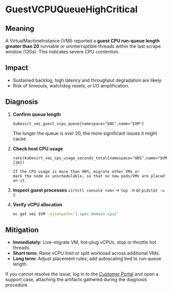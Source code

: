 # GuestVCPUQueueHighCritical

## Meaning
A VirtualMachineInstance (VMI) reported a
**guest CPU run‑queue length greater than 20** runnable or
uninterruptible threads within the last scrape window (120s).
This indicates severe CPU contention.

## Impact
* Sustained backlog; high latency and throughput degradation are likely.
* Risk of timeouts, watchdog resets, or I/O amplification.

## Diagnosis

1. **Confirm queue length**
   ```promql
   kubevirt_vmi_guest_vcpu_queue{namespace="$NS",name="$VM"}
   ```
   The longer the queue is over 20, the more significant issues it might cause.

2. **Check host CPU usage**
   ```promql
   rate(kubevirt_vmi_cpu_usage_seconds_total{namespace="$NS",name="$VM"}[2m])
   ``
   If the CPU usage is more than 90%, migrate other VMs or
   mark the node as unschedulable, so that no new pods/VMs are placed on it.

3. **Inspect guest processes**
   `virtctl console <vm>` → `top -H` or `pidstat -u 1`

4. **Verify vCPU allocation**
   ```bash
   oc get vmi $VM -ojsonpath='{.spec.domain.cpu}'
   ```

## Mitigation

* **Immediately:** Live-migrate VM, hot-plug vCPUs, stop or throttle hot
threads.
* **Short term:** Raise vCPU limit or split workload across additional VMs.
* **Long term:** Adjust placement rules; add autoscaling tied to run-queue
length.

If you cannot resolve the issue, log in to the
[Customer Portal](https://access.redhat.com) and open a support case,
attaching the artifacts gathered during the diagnosis procedure.